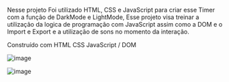 Nesse projeto Foi utilizado HTML, CSS e JavaScript para criar esse Timer com a função de DarkMode e LightMode, Esse projeto visa treinar a utilização da logica de programação com JavaScript assim como a DOM e o Import e Export e a utilização de sons no momento da interação.

Construído com
HTML
CSS
JavaScript / DOM




![image](https://github.com/user-attachments/assets/1c961225-9902-4739-a37e-e0493346c5b7)

![image](https://github.com/user-attachments/assets/1442347b-84af-4320-9179-449398cea229)

